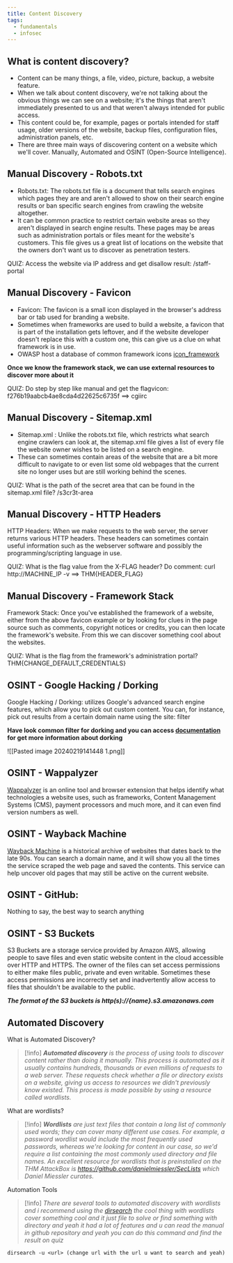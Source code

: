 ```yaml
---
title: Content Discovery
tags:
  - fundamentals
  - infosec
---
```

## What is content discovery?
- Content can be many things, a file, video, picture, backup, a website feature. 
- When we talk about content discovery, we're not talking about the obvious things we can see on a website; it's the things that aren't immediately presented to us and that weren't always intended for public access.
- This content could be, for example, pages or portals intended for staff usage, older versions of the website, backup files, configuration files, administration panels, etc.
- There are three main ways of discovering content on a website which we'll cover. Manually, Automated and OSINT (Open-Source Intelligence).
## Manual Discovery - Robots.txt
- Robots.txt: The robots.txt file is a document that tells search engines which pages they are and aren't allowed to show on their search engine results or ban specific search engines from crawling the website altogether.
-  It can be common practice to restrict certain website areas so they aren't displayed in search engine results. These pages may be areas such as administration portals or files meant for the website's customers. This file gives us a great list of locations on the website that the owners don't want us to discover as penetration testers.

QUIZ: Access the website via IP address and get disallow result: /staff-portal

## Manual Discovery - Favicon
- Favicon: The favicon is a small icon displayed in the browser's address bar or tab used for branding a website.
- Sometimes when frameworks are used to build a website, a favicon that is part of the installation gets leftover, and if the website developer doesn't replace this with a custom one, this can give us a clue on what framework is in use.
- OWASP host a database of common framework icons [icon_framework](https://wiki.owasp.org/index.php/OWASP_favicon_database)

**Once we know the framework stack, we can use external resources to discover more about it**

QUIZ: Do step by step like manual and get the flagvicon: f276b19aabcb4ae8cda4d22625c6735f ==> cgiirc
## Manual Discovery - Sitemap.xml
- Sitemap.xml : Unlike the robots.txt file, which restricts what search engine crawlers can look at, the sitemap.xml file gives a list of every file the website owner wishes to be listed on a search engine.
- These can sometimes contain areas of the website that are a bit more difficult to navigate to or even list some old webpages that the current site no longer uses but are still working behind the scenes.

QUIZ: What is the path of the secret area that can be found in the sitemap.xml file? /s3cr3t-area
## Manual Discovery - HTTP Headers
HTTP Headers: When we make requests to the web server, the server returns various HTTP headers. These headers can sometimes contain useful information such as the webserver software and possibly the programming/scripting language in use.

QUIZ: What is the flag value from the X-FLAG header? Do comment: curl http://MACHINE_IP -v ==> THM{HEADER_FLAG}
## Manual Discovery - Framework Stack
Framework Stack: Once you've established the framework of a website, either from the above favicon example or by looking for clues in the page source such as comments, copyright notices or credits, you can then locate the framework's website. From this we can discover something cool about the websites.

QUIZ: What is the flag from the framework's administration portal? THM{CHANGE_DEFAULT_CREDENTIALS}
## OSINT - Google Hacking / Dorking
Google Hacking / Dorking: utilizes Google's advanced search engine features, which allow you to pick out custom content. You can, for instance, pick out results from a certain domain name using the site: filter

**Have look common filter for dorking and you can access [documentation](https://en.wikipedia.org/wiki/Google_hacking) for get more information about dorking**

![[Pasted image 20240219141448 1.png]]
## OSINT - Wappalyzer
[Wappalyzer](https://www.wappalyzer.com/) is an online tool and browser extension that helps identify what technologies a website uses, such as frameworks, Content Management Systems (CMS), payment processors and much more, and it can even find version numbers as well.
## OSINT - Wayback Machine
[Wayback Machine](https://archive.org/web/) is a historical archive of websites that dates back to the late 90s. You can search a domain name, and it will show you all the times the service scraped the web page and saved the contents. This service can help uncover old pages that may still be active on the current website.
## OSINT - GitHub: 
Nothing to say, the best way to search anything 
## OSINT - S3 Buckets
S3 Buckets are a storage service provided by Amazon AWS, allowing people to save files and even static website content in the cloud accessible over HTTP and HTTPS. The owner of the files can set access permissions to either make files public, private and even writable. Sometimes these access permissions are incorrectly set and inadvertently allow access to files that shouldn't be available to the public.

<b><i>The format of the S3 buckets is http(s)://{name}.s3.amazonaws.com</i></b>
## Automated Discovery
What is Automated Discovery?

>[!info] 
>***Automated discovery** is the process of using tools to discover content rather than doing it manually. This process is automated as it usually contains hundreds, thousands or even millions of requests to a web server. These requests check whether a file or directory exists on a website, giving us access to resources we didn't previously know existed. This process is made possible by using a resource called wordlists.*

What are wordlists?

> [!info] 
> ***Wordlists** are just text files that contain a long list of commonly used words; they can cover many different use cases. For example, a password wordlist would include the most frequently used passwords, whereas we're looking for content in our case, so we'd require a list containing the most commonly used directory and file names. An excellent resource for wordlists that is preinstalled on the THM AttackBox is https://github.com/danielmiessler/SecLists which Daniel Miessler curates.*

Automation Tools
> [!info] 
> *There are several tools to automated discovery with wordlists and i recommend using the [dirsearch](https://github.com/maurosoria/dirsearch) the cool thing with wordlists cover something cool and it just file to solve or find something with directory and yeah it had a lot of features and u can read the manual in github repository and yeah you can do this command and find the result on quiz*

```shell
dirsearch -u <url> (change url with the url u want to search and yeah)
```
